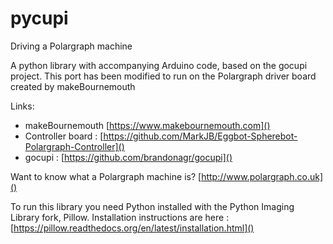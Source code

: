 # pycupi
Driving a Polargraph machine

A python library with accompanying Arduino code, based on the gocupi project.  This port has been modified to run on the Polargraph driver board created by makeBournemouth

Links:  

- makeBournemouth [https://www.makebournemouth.com]()
- Controller board : [https://github.com/MarkJB/Eggbot-Spherebot-Polargraph-Controller]()
-  gocupi : [https://github.com/brandonagr/gocupi]()

Want to know what a Polargraph machine is?  [http://www.polargraph.co.uk]()

To run this library you need Python installed with the Python Imaging Library fork, Pillow.  Installation instructions are here : [https://pillow.readthedocs.org/en/latest/installation.html]()